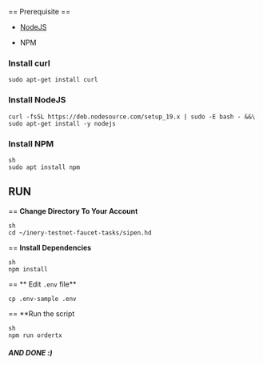 == Prerequisite ==

- [NodeJS](https://nodejs.org/en/)

- NPM


### Install curl
```
sudo apt-get install curl
```

### Install NodeJS
```
curl -fsSL https://deb.nodesource.com/setup_19.x | sudo -E bash - &&\
sudo apt-get install -y nodejs
```

### Install NPM
```console
sh
sudo apt install npm
```


## RUN

== **Change Directory To Your Account** 

```console
sh
cd ~/inery-testnet-faucet-tasks/sipen.hd
```


== **Install Dependencies**

```console
sh
npm install
```

== ** Edit `.env` file**
```console
cp .env-sample .env
```


== **Run the script

```console
sh
npm run ordertx
```

##### AND DONE :) #####
